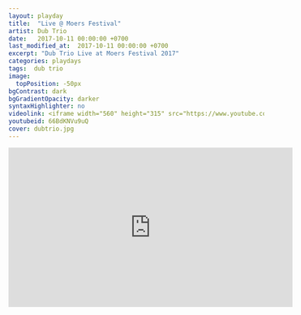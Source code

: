 ```yaml
---
layout: playday
title:  "Live @ Moers Festival"
artist: Dub Trio
date:   2017-10-11 00:00:00 +0700
last_modified_at:  2017-10-11 00:00:00 +0700
excerpt: "Dub Trio Live at Moers Festival 2017"
categories: playdays
tags:  dub trio
image:
  topPosition: -50px
bgContrast: dark
bgGradientOpacity: darker
syntaxHighlighter: no
videolink: <iframe width="560" height="315" src="https://www.youtube.com/embed/66BdKNVu9uQ" frameborder="0" allowfullscreen></iframe>
youtubeid: 66BdKNVu9uQ
cover: dubtrio.jpg
---
```


<iframe width="560" height="315" src="https://www.youtube.com/embed/66BdKNVu9uQ" frameborder="0" allowfullscreen></iframe>
